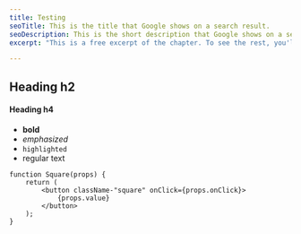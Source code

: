 ```yaml
---
title: Testing
seoTitle: This is the title that Google shows on a search result.
seoDescription: This is the short description that Google shows on a search result.
excerpt: "This is a free excerpt of the chapter. To see the rest, you'll have to buy the book."

---
```


## Heading h2

#### Heading h4

- **bold**
- *emphasized*
- `highlighted`
- regular text

```
function Square(props) {
    return (
        <button className-"square" onClick={props.onClick}>
            {props.value}
        </button>
    );
}
```
